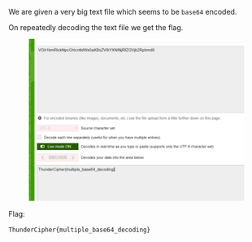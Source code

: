 We are given a very big text file which seems to be `base64` encoded.

On repeatedly decoding the text file we get the flag.

<figure><img src="../src/Misc/Six Four/flag.png"></figure>

Flag:
```
ThunderCipher{multiple_base64_decoding}
```